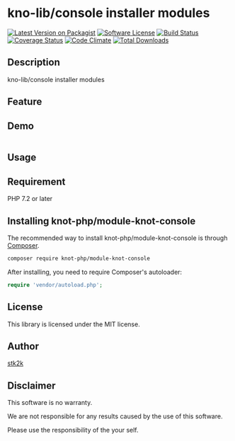 kno-lib/console installer modules
=======================

[![Latest Version on Packagist](https://img.shields.io/packagist/v/knot-php/module-knot-console.svg?style=flat-square)](https://packagist.org/packages/knot-php/module-knot-console)
[![Software License](https://img.shields.io/badge/license-MIT-brightgreen.svg?style=flat-square)](LICENSE.md)
[![Build Status](https://travis-ci.org/knot-php/module-knot-console.svg?branch=master)](https://travis-ci.org/knot-php/module-knot-console)
[![Coverage Status](https://coveralls.io/repos/github/knot-php/module-knot-console/badge.svg?branch=master)](https://coveralls.io/github/knot-php/module-knot-console?branch=master)
[![Code Climate](https://codeclimate.com/github/knot-php/module-knot-console/badges/gpa.svg)](https://codeclimate.com/github/knot-php/module-knot-console)
[![Total Downloads](https://img.shields.io/packagist/dt/knot-php/module-knot-console.svg?style=flat-square)](https://packagist.org/packages/knot-php/module-knot-console)

## Description

kno-lib/console installer modules


## Feature

## Demo

```php

```

## Usage

## Requirement

PHP 7.2 or later

## Installing knot-php/module-knot-console

The recommended way to install knot-php/module-knot-console is through
[Composer](http://getcomposer.org).

```bash
composer require knot-php/module-knot-console
```

After installing, you need to require Composer's autoloader:

```php
require 'vendor/autoload.php';
```

## License
This library is licensed under the MIT license.

## Author

[stk2k](https://github.com/stk2k)

## Disclaimer

This software is no warranty.

We are not responsible for any results caused by the use of this software.

Please use the responsibility of the your self.


